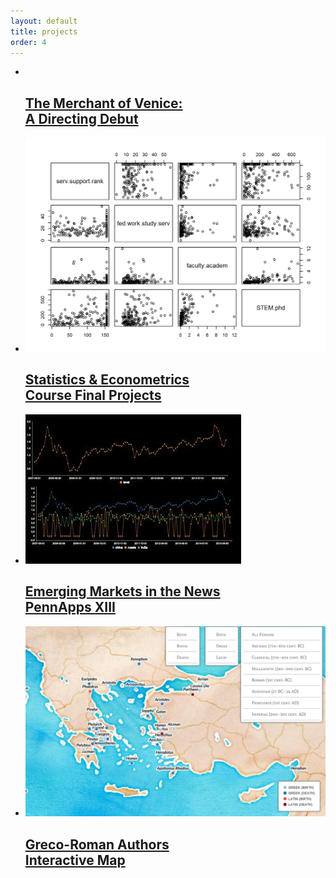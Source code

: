 ```yaml
---
layout: default
title: projects
order: 4
---
```


<ul class="project-list">
<li><div><a href="merchant-overview.pdf">
  <img src="/images/merchant.jpg" alt="" />
  <h2 class="project-caption"><span>The Merchant of Venice:<span class="spacer"></span><br/><span class="spacer"></span>A Directing Debut</span></h2>
</a></div></li>
<li><div><a href="stat-final-projects">
  <img src="/images/table.png" alt="" />
  <h2 class="project-caption"><span>Statistics & Econometrics<span class="spacer"></span><br/><span class="spacer"></span>Course Final Projects</span></h2>
</a></div></li>
<li><div><a href="http://devpost.com/software/emerging-markets-in-the-news-2006-2016">
  <img src="/images/pennapps.png" alt="" />
  <h2 class="project-caption"><span>Emerging Markets in the News<span class="spacer"></span><br/><span class="spacer"></span>PennApps XIII</span></h2>
</a></div></li>
<li><div><a href="greco-roman-authors">
  <img src="/images/greco-roman.png" alt="" />
  <h2 class="project-caption"><span>Greco-Roman Authors<span class="spacer"></span><br/><span class="spacer"></span>Interactive Map</span></h2>
</a></div></li>
</ul>
